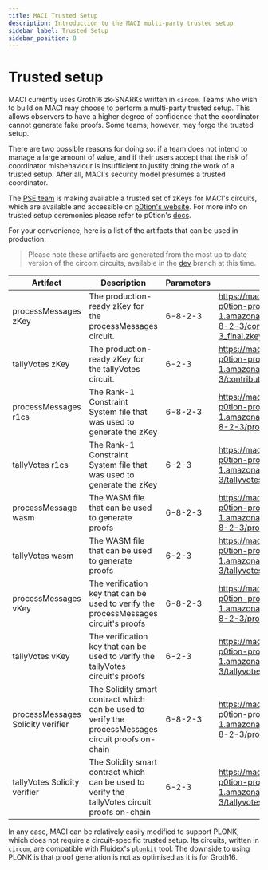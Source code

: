```yaml
---
title: MACI Trusted Setup
description: Introduction to the MACI multi-party trusted setup
sidebar_label: Trusted Setup
sidebar_position: 8
---
```


# Trusted setup

MACI currently uses Groth16 zk-SNARKs written in `circom`. Teams who wish to
build on MACI may choose to perform a multi-party trusted setup. This allows
observers to have a higher degree of confidence that the coordinator cannot
generate fake proofs. Some teams, however, may forgo the trusted setup.

There are two possible reasons for doing so: if a team does not intend
to manage a large amount of value, and if their users accept that the risk of
coordinator misbehaviour is insufficient to justify doing the work of a
trusted setup. After all, MACI's security model presumes a trusted coordinator.

The [PSE team](https://pse.dev/) is making available a trusted set of zKeys for MACI's circuits,
which are available and accessible on
[p0tion's website](https://ceremony.pse.dev/projects/Maci%20v1%20Trusted%20Setup%20Ceremony).
For more info on trusted setup ceremonies please refer to p0tion's [docs](https://p0tion.super.site/).

For your convenience, here is a list of the artifacts that can be used in production:

> Please note these artifacts are generated from the most up to date version of the circom circuits, available in the [dev](https://github.com/privacy-scaling-explorations/maci/tree/dev/circuits) branch at this time. 

| Artifact | Description | Parameters | Link |
|--|--|--|--|
| processMessages zKey | The production-ready zKey for the processMessages circuit. | 6-8-2-3 | https://maci-v1-trusted-setup-ceremony-pse-p0tion-production.s3.eu-central-1.amazonaws.com/circuits/processmessages_6-8-2-3/contributions/processmessages_6-8-2-3_final.zkey |
| tallyVotes zKey | The production-ready zKey for the tallyVotes circuit. | 6-2-3 | https://maci-v1-trusted-setup-ceremony-pse-p0tion-production.s3.eu-central-1.amazonaws.com/circuits/tallyvotes_6-2-3/contributions/tallyvotes_6-2-3_final.zkey |
| processMessages r1cs | The Rank-1 Constraint System file that was used to generate the zKey | 6-8-2-3 | https://maci-v1-trusted-setup-ceremony-pse-p0tion-production.s3.eu-central-1.amazonaws.com/circuits/processmessages_6-8-2-3/processmessages_6-8-2-3.r1cs |
| tallyVotes r1cs | The Rank-1 Constraint System file that was used to generate the zKey | 6-2-3 | https://maci-v1-trusted-setup-ceremony-pse-p0tion-production.s3.eu-central-1.amazonaws.com/circuits/tallyvotes_6-2-3/tallyvotes_6-2-3.r1cs |
| processMessage wasm | The WASM file that can be used to generate proofs | 6-8-2-3 | https://maci-v1-trusted-setup-ceremony-pse-p0tion-production.s3.eu-central-1.amazonaws.com/circuits/processmessages_6-8-2-3/processmessages_6-8-2-3.wasm |
| tallyVotes wasm | The WASM file that can be used to generate proofs | 6-2-3 | https://maci-v1-trusted-setup-ceremony-pse-p0tion-production.s3.eu-central-1.amazonaws.com/circuits/tallyvotes_6-2-3/tallyvotes_6-2-3.wasm |
| processMessages vKey | The verification key that can be used to verify the processMessages circuit's proofs | 6-8-2-3 | https://maci-v1-trusted-setup-ceremony-pse-p0tion-production.s3.eu-central-1.amazonaws.com/circuits/processmessages_6-8-2-3/processmessages_6-8-2-3_vkey.json |
| tallyVotes vKey | The verification key that can be used to verify the tallyVotes circuit's proofs | 6-2-3 | https://maci-v1-trusted-setup-ceremony-pse-p0tion-production.s3.eu-central-1.amazonaws.com/circuits/tallyvotes_6-2-3/tallyvotes_6-2-3_vkey.json |
| processMessages Solidity verifier | The Solidity smart contract which can be used to verify the processMessages circuit proofs on-chain | 6-8-2-3 | https://maci-v1-trusted-setup-ceremony-pse-p0tion-production.s3.eu-central-1.amazonaws.com/circuits/processmessages_6-8-2-3/processmessages_6-8-2-3_verifier.sol |
| tallyVotes Solidity verifier | The Solidity smart contract which can be used to verify the tallyVotes circuit proofs on-chain | 6-2-3 | https://maci-v1-trusted-setup-ceremony-pse-p0tion-production.s3.eu-central-1.amazonaws.com/circuits/tallyvotes_6-2-3/tallyvotes_6-2-3_verifier.sol |

In any case, MACI can be relatively easily modified to support PLONK, which
does not require a circuit-specific trusted setup. Its circuits, written in
[`circom`](https://github.com/iden3/circom), are compatible with Fluidex's
[`plonkit`](https://github.com/Fluidex/plonkit) tool. The downside to using
PLONK is that proof generation is not as optimised as it is for Groth16.
